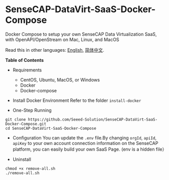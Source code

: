 # SenseCAP-DataVirt-SaaS-Docker-Compose
Docker Compose to setup your own SenseCAP Data Virtualization SaaS, with OpenAPI/OpenStream on Mac, Linux, and MacOS

Read this in other languages: [English](https://github.com/Seeed-Solution/SenseCAP-DataVirt-SaaS-Docker-Compose/blob/master/README.md), [简体中文](https://github.com/Seeed-Solution/SenseCAP-DataVirt-SaaS-Docker-Compose/blob/master/README-CN.md).


**Table of Contents**

- Requirements
  - CentOS, Ubuntu, MacOS, or Windows
  - Docker
  - Docker-compose

- Install Docker Environment
Refer to the folder `install-docker`

- One-Step Running
 ```
git clone https://github.com/Seeed-Solution/SenseCAP-DataVirt-SaaS-Docker-Compose.git
cd SenseCAP-DataVirt-SaaS-Docker-Compose

```

- Configuration
You can update the `.env` file.By changing `orgId`, `apiId`, `apiKey` to your own account connection information on the SenseCAP platform, you can easily build your own SaaS Page.
(env is a hidden file）


- Uninstall
```
chmod +x remove-all.sh
./remove-all.sh
```
